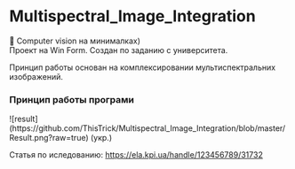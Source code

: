 # Multispectral_Image_Integration
🤖 Computer vision на минималках)<br/>
Проект на Win Form. Создан по заданию с университета.<br/>

Принцип работы основан на комплексировании мультиспектральних изображений.
<h3>Принцип работы програми</h3>
![result](https://github.com/ThisTrick/Multispectral_Image_Integration/blob/master/Result.png?raw=true)
(укр.)

Статья по иследованию: https://ela.kpi.ua/handle/123456789/31732
